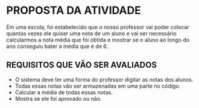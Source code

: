 <h1>PROPOSTA DA ATIVIDADE</h1>
<p>Em uma escola, foi estabelecido que o nosso professor vai poder colocar quantas vezes ele quiser uma
nota de um aluno e vai ser necessário calcularmos a nota média que foi obtida
e mostrar se o aluno ao longo do ano conseguiu bater a média que é de 6.</p>
     
<h2>REQUISITOS QUE VÃO SER AVALIADOS</h2>
<ul>
  <li>O sistema deve ter uma forma do professor digitar as notas dos alunos.</li>
  <li>Todas essas notas vão ser armazenadas em uma parte no código.</li>
  <li>Calcular a média de todas essas notas.</li>
  <li>Mostra se ele foi aprovado ou não.</li>
</ul>
